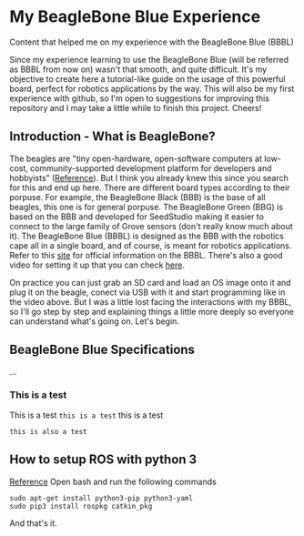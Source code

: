 # My BeagleBone Blue Experience
Content that helped me on my experience with the BeagleBone Blue (BBBL)

Since my experience learning to use the BeagleBone Blue (will be referred as BBBL from now on) wasn't that smooth, and quite difficult. It's my objective to create here a tutorial-like guide on the usage of this powerful board, perfect for robotics applications by the way.
This will also be my first experience with github, so I'm open to suggestions for improving this repository and I may take a little while to finish this project.
Cheers!

## Introduction - What is BeagleBone?
The beagles are "tiny open-hardware, open-software computers at low-cost, community-supported development platform for developers and hobbyists" ([Reference]( https://beagleboard.org/)). But I think you already knew this since you search for this and end up here.
There are different board types according to their porpuse. For example, the BeagleBone Black (BBB) is the base of all beagles, this one is for general porpuse. The BeagleBone Green (BBG) is based on the BBB and developed for SeedStudio making it easier to connect to the large family of Grove sensors (don't really know much about it).
The BeagleBone Blue (BBBL) is designed as the BBB with the robotics cape all in a single board, and of course, is meant for robotics applications.
Refer to this [site](https://beagleboard.org/blue) for official information on the BBBL. There's also a good video for setting it up that you can check [here](https://youtu.be/pTpUMajQS_U).

On practice you can just grab an SD card and load an OS image onto it and plug it on the beagle, conect via USB with it and start programming like in the video above.
But I was a little lost facing the interactions with my BBBL, so I'll go step by step and explaining things a little more deeply so everyone can understand what's going on.
Let's begin.

## BeagleBone Blue Specifications
...
### This is a test
This is a test `this is a test` this is a test
```
this is also a test
```

## How to setup ROS with python 3
[Reference](https://medium.com/@beta_b0t/how-to-setup-ros-with-python-3-44a69ca36674)
Open bash and run the following commands
```
sudo apt-get install python3-pip python3-yaml
sudo pip3 install rospkg catkin_pkg
```
And that's it.
